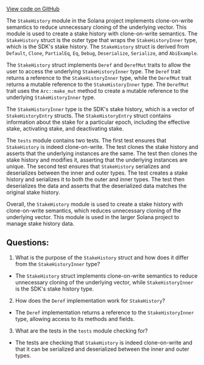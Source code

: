 
[View code on GitHub](https://github.com/solana-labs/solana/blob/master/runtime/src/stake_history.rs)

The `StakeHistory` module in the Solana project implements clone-on-write semantics to reduce unnecessary cloning of the underlying vector. This module is used to create a stake history with clone-on-write semantics. The `StakeHistory` struct is the outer type that wraps the `StakeHistoryInner` type, which is the SDK's stake history. The `StakeHistory` struct is derived from `Default`, `Clone`, `PartialEq`, `Eq`, `Debug`, `Deserialize`, `Serialize`, and `AbiExample`. 

The `StakeHistory` struct implements `Deref` and `DerefMut` traits to allow the user to access the underlying `StakeHistoryInner` type. The `Deref` trait returns a reference to the `StakeHistoryInner` type, while the `DerefMut` trait returns a mutable reference to the `StakeHistoryInner` type. The `DerefMut` trait uses the `Arc::make_mut` method to create a mutable reference to the underlying `StakeHistoryInner` type. 

The `StakeHistoryInner` type is the SDK's stake history, which is a vector of `StakeHistoryEntry` structs. The `StakeHistoryEntry` struct contains information about the stake for a particular epoch, including the effective stake, activating stake, and deactivating stake. 

The `tests` module contains two tests. The first test ensures that `StakeHistory` is indeed clone-on-write. The test clones the stake history and asserts that the underlying instances are the same. The test then clones the stake history and modifies it, asserting that the underlying instances are unique. The second test ensures that `StakeHistory` serializes and deserializes between the inner and outer types. The test creates a stake history and serializes it to both the outer and inner types. The test then deserializes the data and asserts that the deserialized data matches the original stake history. 

Overall, the `StakeHistory` module is used to create a stake history with clone-on-write semantics, which reduces unnecessary cloning of the underlying vector. This module is used in the larger Solana project to manage stake history data.
## Questions: 
 1. What is the purpose of the `StakeHistory` struct and how does it differ from the `StakeHistoryInner` type?
- The `StakeHistory` struct implements clone-on-write semantics to reduce unnecessary cloning of the underlying vector, while `StakeHistoryInner` is the SDK's stake history type.
2. How does the `Deref` implementation work for `StakeHistory`?
- The `Deref` implementation returns a reference to the `StakeHistoryInner` type, allowing access to its methods and fields.
3. What are the tests in the `tests` module checking for?
- The tests are checking that `StakeHistory` is indeed clone-on-write and that it can be serialized and deserialized between the inner and outer types.